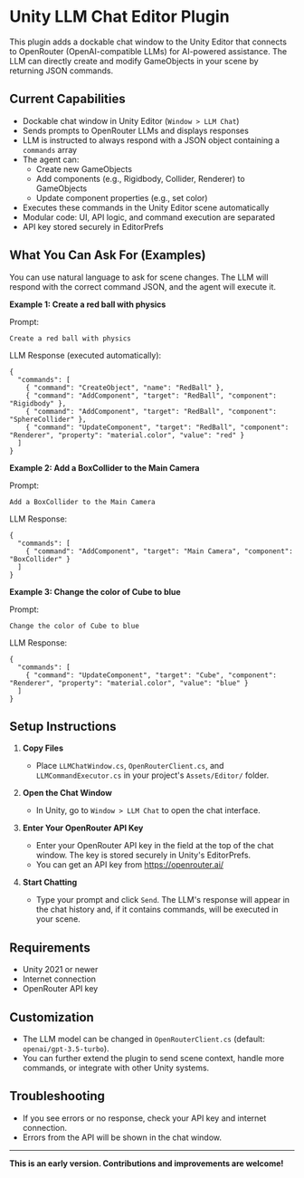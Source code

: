 
# Unity LLM Chat Editor Plugin

This plugin adds a dockable chat window to the Unity Editor that connects to OpenRouter (OpenAI-compatible LLMs) for AI-powered assistance. The LLM can directly create and modify GameObjects in your scene by returning JSON commands.

## Current Capabilities

- Dockable chat window in Unity Editor (`Window > LLM Chat`)
- Sends prompts to OpenRouter LLMs and displays responses
- LLM is instructed to always respond with a JSON object containing a `commands` array
- The agent can:
  - Create new GameObjects
  - Add components (e.g., Rigidbody, Collider, Renderer) to GameObjects
  - Update component properties (e.g., set color)
- Executes these commands in the Unity Editor scene automatically
- Modular code: UI, API logic, and command execution are separated
- API key stored securely in EditorPrefs

## What You Can Ask For (Examples)

You can use natural language to ask for scene changes. The LLM will respond with the correct command JSON, and the agent will execute it.

**Example 1: Create a red ball with physics**

Prompt:
```
Create a red ball with physics
```

LLM Response (executed automatically):
```
{
  "commands": [
    { "command": "CreateObject", "name": "RedBall" },
    { "command": "AddComponent", "target": "RedBall", "component": "Rigidbody" },
    { "command": "AddComponent", "target": "RedBall", "component": "SphereCollider" },
    { "command": "UpdateComponent", "target": "RedBall", "component": "Renderer", "property": "material.color", "value": "red" }
  ]
}
```

**Example 2: Add a BoxCollider to the Main Camera**

Prompt:
```
Add a BoxCollider to the Main Camera
```

LLM Response:
```
{
  "commands": [
    { "command": "AddComponent", "target": "Main Camera", "component": "BoxCollider" }
  ]
}
```

**Example 3: Change the color of Cube to blue**

Prompt:
```
Change the color of Cube to blue
```

LLM Response:
```
{
  "commands": [
    { "command": "UpdateComponent", "target": "Cube", "component": "Renderer", "property": "material.color", "value": "blue" }
  ]
}
```

## Setup Instructions

1. **Copy Files**
   - Place `LLMChatWindow.cs`, `OpenRouterClient.cs`, and `LLMCommandExecutor.cs` in your project's `Assets/Editor/` folder.

2. **Open the Chat Window**
   - In Unity, go to `Window > LLM Chat` to open the chat interface.

3. **Enter Your OpenRouter API Key**
   - Enter your OpenRouter API key in the field at the top of the chat window. The key is stored securely in Unity's EditorPrefs.
   - You can get an API key from https://openrouter.ai/

4. **Start Chatting**
   - Type your prompt and click `Send`. The LLM's response will appear in the chat history and, if it contains commands, will be executed in your scene.

## Requirements
- Unity 2021 or newer
- Internet connection
- OpenRouter API key

## Customization
- The LLM model can be changed in `OpenRouterClient.cs` (default: `openai/gpt-3.5-turbo`).
- You can further extend the plugin to send scene context, handle more commands, or integrate with other Unity systems.

## Troubleshooting
- If you see errors or no response, check your API key and internet connection.
- Errors from the API will be shown in the chat window.

---

**This is an early version. Contributions and improvements are welcome!**
